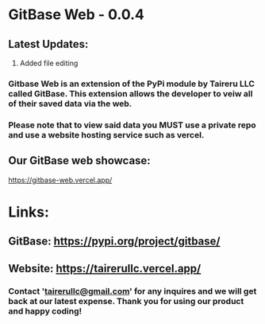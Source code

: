 # GitBase Web - 0.0.4

## Latest Updates: 
1. Added file editing

### Gitbase Web is an extension of the PyPi module by Taireru LLC called GitBase. This extension allows the developer to veiw all of their saved data via the web.
### Please note that to view said data you **MUST** use a private repo and use a website hosting service such as vercel.

## Our GitBase web showcase: 
https://gitbase-web.vercel.app/

# Links: 
## GitBase: https://pypi.org/project/gitbase/
## Website: https://tairerullc.vercel.app/


### Contact 'tairerullc@gmail.com' for any inquires and we will get back at our latest expense. Thank you for using our product and happy coding!


